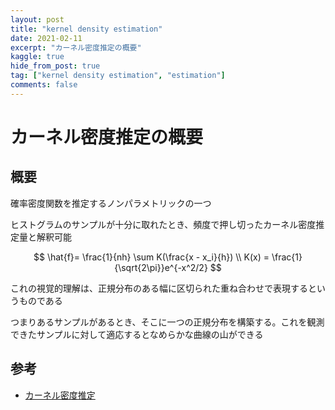 ```yaml
---
layout: post
title: "kernel density estimation"
date: 2021-02-11
excerpt: "カーネル密度推定の概要"
kaggle: true
hide_from_post: true
tag: ["kernel density estimation", "estimation"]
comments: false
---
```


# カーネル密度推定の概要

## 概要
確率密度関数を推定するノンパラメトリックの一つ  

ヒストグラムのサンプルが十分に取れたとき、頻度で押し切ったカーネル密度推定量と解釈可能  

$$
\hat{f}= \frac{1}{nh} \sum K(\frac{x - x_i}{h}) \\
K(x) = \frac{1}{\sqrt{2\pi}}e^{-x^2/2}
$$

これの視覚的理解は、正規分布のある幅に区切られた重ね合わせで表現するというものである  

つまりあるサンプルがあるとき、そこに一つの正規分布を構築する。これを観測できたサンプルに対して適応するとなめらかな曲線の山ができる  

## 参考
 - [カーネル密度推定](https://ja.wikipedia.org/wiki/%E3%82%AB%E3%83%BC%E3%83%8D%E3%83%AB%E5%AF%86%E5%BA%A6%E6%8E%A8%E5%AE%9A)
